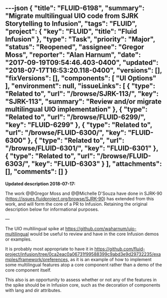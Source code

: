 ---json
{
  "title": "FLUID-6198",
  "summary": "Migrate multilingual UIO code from SJRK Storytelling to Infusion",
  "tags": "FLUID",
  "project": {
    "key": "FLUID",
    "title": "Fluid Infusion"
  },
  "type": "Task",
  "priority": "Major",
  "status": "Reopened",
  "assignee": "Gregor Moss",
  "reporter": "Alan Harnum",
  "date": "2017-09-19T09:54:46.403-0400",
  "updated": "2018-07-17T16:53:20.118-0400",
  "versions": [],
  "fixVersions": [],
  "components": [
    "UI Options"
  ],
  "environment": null,
  "issueLinks": [
    {
      "type": "Related to",
      "url": "/browse/SJRK-113/",
      "key": "SJRK-113",
      "summary": "Review and/or migrate multilingual UIO implementation"
    },
    {
      "type": "Related to",
      "url": "/browse/FLUID-6299/",
      "key": "FLUID-6299"
    },
    {
      "type": "Related to",
      "url": "/browse/FLUID-6300/",
      "key": "FLUID-6300"
    },
    {
      "type": "Related to",
      "url": "/browse/FLUID-6301/",
      "key": "FLUID-6301"
    },
    {
      "type": "Related to",
      "url": "/browse/FLUID-6303/",
      "key": "FLUID-6303"
    }
  ],
  "attachments": [],
  "comments": []
}
---
**Updated description 2018-07-17:**

The work @@Gregor Moss and @@Michelle D'Souza have done in SJRK-90 (<https://issues.fluidproject.org/browse/SJRK-90>) has extended from this work, and will form the core of a PR to Infusion. Retaining the original description below for informational purposes.

—

The UIO multilingual spike at <https://github.com/waharnum/uio-multilingual> would be useful to review and have in the core Infusion demos or examples.

It is probably most appropriate to have it in <https://github.com/fluid-project/infusion/tree/0ca2eac0a06731f99588399c9abd3e9d29732235/examples/framework/preferences,> as it is an example of how to implement some multilingual features atop a core component rather than a demo of the core component itself.

This also is an opportunity to assess whether or not any of the features in the spike should be in Infusion core, such as the decoration of components with lang and dir attributes.

        
